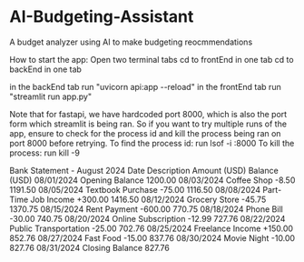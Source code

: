 # AI-Budgeting-Assistant
A budget analyzer using AI to make budgeting reocmmendations

How to start the app: 
Open two terminal tabs 
cd to frontEnd in one tab 
cd to backEnd in one tab 

in the backEnd tab run "uvicorn api:app --reload" 
in the frontEnd tab run "streamlit run app.py" 

Note that for fastapi, we have hardcoded port 8000, which is also the port form which streamlit is being ran. So if you want to try multiple runs of the app, ensure to check for the process id and kill the process being ran on port 8000 before retrying.
To find the process id:  run lsof -i :8000
To kill the process: run kill -9 <processID>



Bank Statement - August 2024
Date	Description	Amount (USD)	Balance (USD)
08/01/2024	Opening Balance		1200.00
08/03/2024	Coffee Shop	-8.50	1191.50
08/05/2024	Textbook Purchase	-75.00	1116.50
08/08/2024	Part-Time Job Income	+300.00	1416.50
08/12/2024	Grocery Store	-45.75	1370.75
08/15/2024	Rent Payment	-600.00	770.75
08/18/2024	Phone Bill	-30.00	740.75
08/20/2024	Online Subscription	-12.99	727.76
08/22/2024	Public Transportation	-25.00	702.76
08/25/2024	Freelance Income	+150.00	852.76
08/27/2024	Fast Food	-15.00	837.76
08/30/2024	Movie Night	-10.00	827.76
08/31/2024	Closing Balance		827.76

